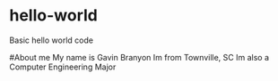 # hello-world
Basic hello world code


#About me
My name is Gavin Branyon
Im from Townville, SC
Im also a Computer Engineering Major
